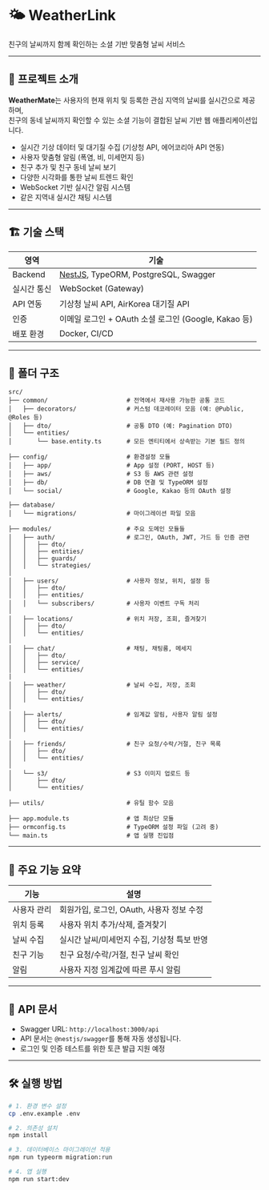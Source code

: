 # 🌤️ WeatherLink

친구의 날씨까지 함께 확인하는 소셜 기반 맞춤형 날씨 서비스

---

## 🧭 프로젝트 소개

**WeatherMate**는 사용자의 현재 위치 및 등록한 관심 지역의 날씨를 실시간으로 제공하며,  
친구의 동네 날씨까지 확인할 수 있는 소셜 기능이 결합된 날씨 기반 웹 애플리케이션입니다.

- 실시간 기상 데이터 및 대기질 수집 (기상청 API, 에어코리아 API 연동)
- 사용자 맞춤형 알림 (폭염, 비, 미세먼지 등)
- 친구 추가 및 친구 동네 날씨 보기
- 다양한 시각화를 통한 날씨 트렌드 확인
- WebSocket 기반 실시간 알림 시스템
- 같은 지역내 실시간 채팅 시스템

---

## 🏗️ 기술 스택

| 영역        | 기술                                                                 |
|-------------|----------------------------------------------------------------------|
| Backend     | [NestJS](https://nestjs.com/), TypeORM, PostgreSQL, Swagger          |
| 실시간 통신 | WebSocket (Gateway)                                                   |
| API 연동    | 기상청 날씨 API, AirKorea 대기질 API                                  |
| 인증        | 이메일 로그인 + OAuth 소셜 로그인 (Google, Kakao 등)                  |
| 배포 환경   | Docker, CI/CD                                                        |

---

## 📁 폴더 구조
```
src/
├── common/                      # 전역에서 재사용 가능한 공통 코드
│   ├── decorators/              # 커스텀 데코레이터 모음 (예: @Public, @Roles 등)
│   ├── dto/                     # 공통 DTO (예: Pagination DTO)
│   └── entities/
│       └── base.entity.ts       # 모든 엔티티에서 상속받는 기본 필드 정의

├── config/                      # 환경설정 모듈
│   ├── app/                     # App 설정 (PORT, HOST 등)
│   ├── aws/                     # S3 등 AWS 관련 설정
│   ├── db/                      # DB 연결 및 TypeORM 설정
│   └── social/                  # Google, Kakao 등의 OAuth 설정

├── database/
│   └── migrations/              # 마이그레이션 파일 모음

├── modules/                     # 주요 도메인 모듈들
│   ├── auth/                    # 로그인, OAuth, JWT, 가드 등 인증 관련
│   │   ├── dto/
│   │   ├── entities/
│   │   ├── guards/
│   │   └── strategies/
│
│   ├── users/                   # 사용자 정보, 위치, 설정 등
│   │   ├── dto/
│   │   ├── entities/
│   │   └── subscribers/         # 사용자 이벤트 구독 처리
│
│   ├── locations/               # 위치 저장, 조회, 즐겨찾기
│   │   ├── dto/
│   │   └── entities/
│
│   ├── chat/                    # 채팅, 채팅룸, 메세지
│   │   ├── dto/
│   │   ├── service/
│   │   └── entities/
|
│   ├── weather/                 # 날씨 수집, 저장, 조회
│   │   ├── dto/
│   │   └── entities/
│
│   ├── alerts/                  # 임계값 알림, 사용자 알림 설정
│   │   ├── dto/
│   │   └── entities/
│
│   ├── friends/                 # 친구 요청/수락/거절, 친구 목록
│   │   ├── dto/
│   │   └── entities/
│
│   └── s3/                      # S3 이미지 업로드 등
│       ├── dto/
│       └── entities/

├── utils/                       # 유틸 함수 모음

├── app.module.ts                # 앱 최상단 모듈
├── ormconfig.ts                 # TypeORM 설정 파일 (고려 중)
└── main.ts                      # 앱 실행 진입점
```



---

## 🧪 주요 기능 요약
|기능	      |설명                                    |
|---------- |----------------------------------------|
|사용자 관리|회원가입, 로그인, OAuth, 사용자 정보 수정 |
|위치 등록	|사용자 위치 추가/삭제, 즐겨찾기           |
|날씨 수집	|실시간 날씨/미세먼지 수집, 기상청 특보 반영|
|친구 기능	|친구 요청/수락/거절, 친구 날씨 확인       |
|알림	      |사용자 지정 임계값에 따른 푸시 알림       |


---

## 📖 API 문서

- Swagger URL: `http://localhost:3000/api`
- API 문서는 `@nestjs/swagger`를 통해 자동 생성됩니다.
- 로그인 및 인증 테스트를 위한 토큰 발급 지원 예정

---

## 🛠️ 실행 방법

```bash
# 1. 환경 변수 설정
cp .env.example .env

# 2. 의존성 설치
npm install

# 3. 데이터베이스 마이그레이션 적용
npm run typeorm migration:run

# 4. 앱 실행
npm run start:dev